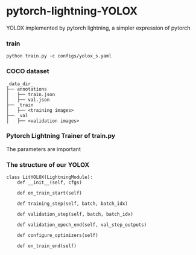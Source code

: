 # pytorch-lightning-YOLOX
YOLOX implemented by pytorch lightning, a simpler expression of pytorch

### train
`python train.py -c configs/yolox_s.yaml`

### COCO dataset
```
_data_dir_
├── annotations  
│   ├── train.json  
│   ├── val.json  
├── _train  
│   ├── <training images>  
├── _val  
│   ├── <validation images>  
```

### Pytorch Lightning Trainer of train.py 
The parameters are important

### The structure of our YOLOX
    class LitYOLOX(LightningModule):
        def __init__(self, cfgs)
        
        def on_train_start(self)
        
        def training_step(self, batch, batch_idx)
        
        def validation_step(self, batch, batch_idx)
        
        def validation_epoch_end(self, val_step_outputs)
        
        def configure_optimizers(self)
        
        def on_train_end(self)

